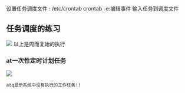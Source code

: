 设置任务调度文件 : /etc/crontab 
crontab -e:编辑事件
输入任务到调度文件


## 任务调度的练习

<image src="../images/任务调度.png"></image>
以上是周而复始的执行



### at一次性定时计划任务 

<image src="../images/at 定时任务.png"></image>

```shell
atq显示系统中没有执行的工作任务!!
```